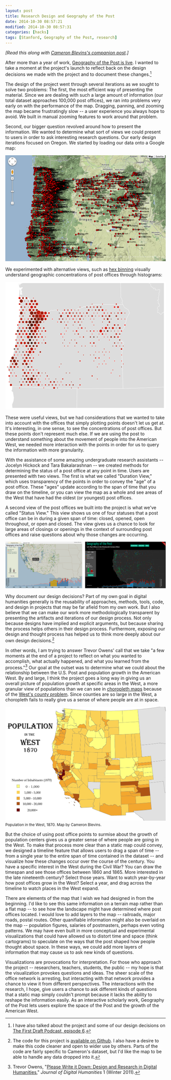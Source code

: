 ```yaml
---
layout: post
title: Research Design and Geography of the Post
date: 2014-10-30 08:57:21
modified: 2014-10-30 08:57:31
categories: [hacks]
tags: [Stanford, Geography of the Post, research]
---
```

*[Read this along with [Cameron Blevins's companion post](http://www.cameronblevins.org/posts/postal-geography-and-the-golden-west/).]*

After more than a year of work, [Geography of the Post is live](http://cameronblevins.org/gotp/). I wanted to take a moment at the project's launch to reflect back on the design decisions we made with the project and to document these changes.[^2]

The design of the project went through several iterations as we sought to solve two problems: The first, the most efficient way of presenting the material. Since we are dealing with such a large amount of information (our total dataset approaches 100,000 post offices), we ran into problems very early on with the performance of the map. Dragging, panning, and zooming the map became frustratingly slow -- a user experience you always hope to avoid. We built in manual zooming features to work around that problem.

Second, our bigger question revolved around how to present the information. We wanted to determine what sort of views we could present to users in order to ask interesting research questions. Our early design iterations focused on Oregon. We started by loading our data onto a Google map:

![Google map](/assets/images/gotp_google.png)

We experimented with alternative views, such as [hex binning](https://www.mapbox.com/blog/binning-alternative-point-maps/) visually understand geographic concentrations of post offices through histograms:

![Hex bin map](/assets/images/gotp_hex.png)

These were useful views, but we had considerations that we wanted to take into account with the offices that simply plotting points doesn't let us get at. It's interesting, in one sense, to see the concentrations of post offices. But these points don't represent much else. If we are using the post to understand something about the movement of people into the American West, we needed more interaction with the points in order for us to query the information with more granularity.

With the assistance of some amazing undergraduate research assistants -- Jocelyn Hickock and Tara Bakalarashnan -- we created methods for determining the status of a post office at any point in time. Users are presented with two views. The first is what we called "Duration View," which uses transparency of the points in order to convey the "age" of a post office. These "ages" update according to the span of time that you draw on the timeline, or you can view the map as a whole and see areas of the West that have had the oldest (or youngest) post offices.

A second view of the post offices we built into the project is what we've called "Status View." This view shows us one of four statuses that a post office can be in during a given span of time: closed, opened, open throughout, or open and closed. The view gives us a chance to look for large areas of closings or openings in the context of surrounding post offices and raise questions about why those changes are occurring.

![Side by side comparison of current design](/assets/images/gotp_sideby.png)

Why document our design decisions? Part of my own goal in digital humanities 
generally is the reusability of approaches, methods, tools, code, and design 
in projects that may be far afield from my own work. But I also believe that 
we can make our work more methodologically transparent by presenting the 
artifacts and iterations of our design process. Not only because designs have 
implied and explicit arguments, but because sharing the process helps others 
in their design process. Furthermore, exposing our design and thought process has helped us to think more deeply about our own design decisions.[^3]

In other words, I am trying to answer Trevor Owens' call that we take "a few moments at the end of a project to reflect on what you wanted to accomplish, what actually happened, and what you learned from the process."[^1] Our goal at the outset was to determine what we could about the relationship between the U.S. Post and population growth in the American West. By and large, I think the project goes a long way in giving us an overall picture of population growth at specific areas in the West, a more granular view of populations than we can see in [choropleth maps](http://en.wikipedia.org/wiki/Choropleth_map) because of the [West's county problem](http://www.cameronblevins.org/posts/the-county-problem-in-the-west/). Since counties are so large in the West, a choropleth fails to really give us a sense of where people are at in space.

![The West's county problem, by Cameron Blevins](/assets/images/gotp_westcountyproblem.jpg)  
<small>Population in the West, 1870. Map by Cameron Blevins.</small>

But the choice of using post office points to surmise about the growth of population centers gives us a greater sense of where people are going in the West. To make that process more clear than a static map could convey, we designed a timeline feature that allows users to drag a span of time -- from a single year to the entire span of time contained in the dataset -- and visualize how these changes occur over the course of the century. You have a specific interest in the West during the Civil War? You can draw the timespan and see those offices between 1860 and 1865. More interested in the late nineteenth century? Select those years. Want to watch year-by-year how post offices grow in the West? Select a year, and drag across the timeline to watch places in the West expand.

There are elements of the map that I wish we had designed in from the beginning. I'd like to see this same information on a terrain map rather than a flat map -- to see how the landscape might have determined where post offices located. I would love to add layers to the map -- railroads, major roads, postal routes. Other quanifiable information might also be overlaid on the map -- population figures, salaries of postmasters, perhaps even voting patterns. We may have even built in more conceptual and experimental visualizations that could have allowed us to distort time and space (think cartograms) to speculate on the ways that the post shaped how people thought about space. In these ways, we could add more layers of information that may cause us to ask new kinds of questions.

Visualizations are provocations for interpretation. For those who approach the project -- researchers, teachers, students, the public -- my hope is that the visualization provokes questions and ideas. The sheer scale of the office network is arresting, but interacting with that network provides a chance to view it from different perspectives. The interactions with the research, I hope, give users a chance to ask different kinds of questions that a static map simply couldn't prompt because it lacks the ability to reshape the information easily. As an interactive scholarly work, Geography of the Post lets users explore the space of the Post and the growth of the American West.

[^1]: Trevor Owens, "[Please Write it Down: Design and Research in Digital Humanities](http://journalofdigitalhumanities.org/1-1/please-write-it-down-by-trevor-owens/)," *Journal of Digital Humanities* 1 (Winter 2011).
[^2]: I have also talked about the project and some of our design decisions on [The First Draft Podcast, episode 6](http://www.firstdraftpodcast.com/post/91733292838/s1e6-the-pragmatic-tyranny-of-building-digital).
[^3]: The code for this project is [available on Github](http://github.com/stanford-history/geographypost). I also have a desire to make this code cleaner and open to wider use by others. Parts of the code are fairly specific to Cameron's dataset, but I'd like the map to be able to handle any data dropped into it.
